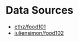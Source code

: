 # Data Sources

- [ethz/food101](https://huggingface.co/datasets/ethz/food101)
- [juliensimon/food102](https://huggingface.co/datasets/juliensimon/food102)